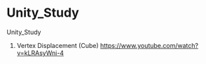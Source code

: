 # Unity_Study
 Unity_Study   

 1. Vertex Displacement (Cube) <https://www.youtube.com/watch?v=kLRAsyWni-4>   
